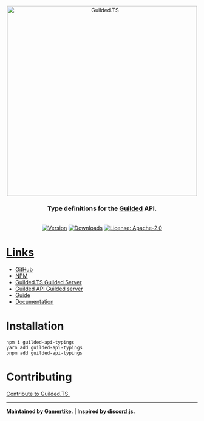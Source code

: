 <div align="center">
    <br />
    <a href="https://guildedts.js.org"><img src="https://guildedts.js.org/media/banner.jpg" width="500" alt="Guilded.TS"/></a>
    <h3><strong>Type definitions for the <a href="https://www.guilded.gg">Guilded</a> API.</strong></h3>
    <br />
    <div>
        <a href="https://www.npmjs.com/package/guilded-api-typings"><img src="https://img.shields.io/npm/v/guilded-api-typings" alt="Version" /></a>
        <a href="https://www.npmjs.com/package/guilded-api-typings"><img src="https://img.shields.io/npm/dt/guilded-api-typings" alt="Downloads" /></a>
        <a href="https://www.npmjs.com/package/guilded-api-typings"><img src="https://img.shields.io/npm/l/guilded-api-typings" alt="License: Apache-2.0">
    </div>
</div>

# Links

-   [GitHub](https://github.com/guildedts/guilded.ts)
-   [NPM](https://www.npmjs.com/package/guilded.ts)
-   [Guilded.TS Guilded Server](https://www.guilded.gg/guildedts)
-   [Guilded API Guilded server](https://www.guilded.gg/API-Official)
-   [Guide](https://guide.guildedts.js.org)
-   [Documentation](https://guildedts.js.org)

# Installation

```
npm i guilded-api-typings
yarn add guilded-api-typings
pnpm add guilded-api-typings
```

# Contributing

[Contribute to Guilded.TS.](https://github.com/guildedts/guilded.ts/tree/main/.github/CONTRIBUTING.md)

---

**Maintained by [Gamertike](https://www.gamertike.com). | Inspired by [discord.js](https://discord.js.org).**
